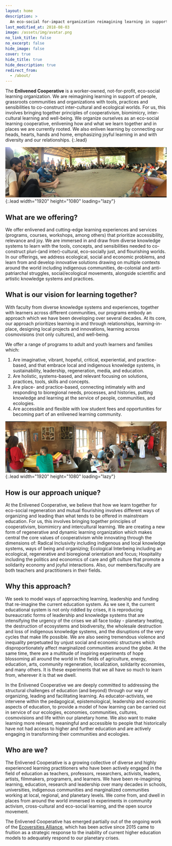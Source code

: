```yaml
---
layout: home
description: >
  An eco-social for-impact organization reimagining learning in support of people, grassroots communities and organizations with tools, practices and sensibilities to co-construct inter-cultural and ecological worlds.
last_modified_at: 2018-08-03
image: /assets/img/avatar.png
no_link_title: false
no_excerpt: false
hide_image: false
cover: true
hide_title: true
hide_description: true
redirect_from:
  - /about/
---
```


The **Enlivened Cooperative** is a worker-owned, not-for-profit, eco-social learning organization. We are reimagining learning in support of people, grassroots communities and organizations with tools, practices and sensibilities to co-construct inter-cultural and ecological worlds. For us, this involves bringing together principles of cooperativism, biomimicry, inter-cultural learning and well-being. We organize ourselves as an eco-social learning cooperative, enlivening how and what we learn together and in places we are currently rooted. We also enliven learning by connecting our heads, hearts, hands and home, emphasizing joyful learning in and with diversity and our relationships.
{:.lead}

![Full-width image](/assets/img/blog/coop-01.png){:.lead width="1920" height="1080" loading="lazy"}

## What are we offering?

We offer enlivened and cutting-edge learning experiences and services (programs, courses, workshops, among others) that prioritize accessibility, relevance and joy. We are immersed in and draw from diverse knowledge systems to learn with the tools, concepts, and sensibilities needed to co-construct pluri-(and inter)-cultural, eco-socially just, and flourishing worlds. In our offerings, we address ecological, social and economic problems, and learn from and develop innovative solutions drawing on multiple contexts around the world including indigenous communities, de-colonial and anti-patriarchal struggles, social/ecological movements, alongside scientific and artistic knowledge systems and practices. 

## What is our vision for learning together?

With faculty from diverse knowledge systems and experiences, together with learners across different communities, our programs embody an approach which we have been developing over several decades. At its core, our approach prioritizes learning in and through relationships, learning-in-place, designing local projects and innovations, learning across cosmovisions (not only cultures), and well-being. 

We  offer a range of programs to adult and youth learners and families which:

1. Are imaginative, vibrant, hopeful, critical, experiential, and practice-based, and that embrace local and indigenous knowledge systems, in sustainability, leadership, regeneration, media, and education.
2. Are holistic, systems-based, and relevant focusing on solutions, practices, tools, skills and concepts.
3. Are place- and practice-based, connecting intimately with and responding to bioregional needs, processes, and histories, putting knowledge and learning at the service of people, communities, and ecologies. 
4. Are accessible and flexible with low student fees and opportunities for becoming part of an enlivened learning community.

![Screenshot](/assets/img/blog/coop-02.png){:.lead width="1920" height="1080" loading="lazy"}

## How is our approach unique?

At the Enlivened Cooperative, we believe that how we learn together for eco-social regeneration and mutual flourishing involves different ways of organizing and leading than what tends to be offered in mainstream education. For us, this involves bringing together principles of cooperativism, biomimicry and intercultural learning. We are creating a new form of regenerative and dynamic learning organization which makes central the core values of cooperativism while innovating through the dimensions of: Radical Inclusivity including indigenous and local knowledge systems, ways of being and organizing; Ecological Interbeing including an ecological, regenerative and bioregional orientation and focus; Hospitality including the politics and economics of care and gift culture that promote a solidarity economy and joyful interactions. Also, our members/faculty are both teachers and practitioners in their fields.


## Why this approach?

We seek to model ways of approaching learning, leadership and funding that re-imagine the current education system. As we see it, the current educational system is not only riddled by crises, it is reproducing bureaucratic forms of leadership and knowledge systems that are intensifying the urgency of the crises we all face today -  planetary heating, the destruction of  ecosystems and biodiversity, the wholesale destruction and loss of indigenous knowledge systems, and the disruptions of the very cycles that make life possible. We are also seeing tremendous violence and inequality perpetuated by unjust social and economic structures which disproportionately  affect marginalized communities around the globe. At the same time, there are a multitude of inspiring experiments of hope blossoming all around the world  in the fields of agriculture, energy, education, arts, community regeneration, localization, solidarity economies, and many others.  It is these experiments that we all have so much to learn from, wherever it is that we dwell.

In the Enlivened Cooperative we are deeply committed to addressing the structural challenges of education (and beyond) through our way of organizing, leading and facilitating learning. As educator-activists, we intervene within the pedagogical, epistemological, leadership and economic aspects of education, to provide a model of how learning can be carried out in service of our ecologies, economies, communities, cultures, cosmovisions and life within our planetary home. We also want to make learning more relevant, meaningful and accessible to people that historically have not had access to higher and further education and are actively engaging in transforming their communities and ecologies.  

## Who are we?

The Enlivened Cooperative is a growing collective of diverse and highly experienced learning practitioners who have been actively engaged in the field of education as teachers, professors, researchers, activists, leaders, artists, filmmakers, programers, and learners. We have been re-imagining learning, education, research and leadership over many decades in schools, universities, indigenous communities and marginalized communities working at local, regional, and planetary levels. We come from, and dwell in places from around the world immersed in experiments in community activism, cross-cultural and eco-social learning, and the open source movement.

The Enlivened Cooperative has emerged partially out of the ongoing work of the [Ecoversities Alliance](https://ecoversities.org), which has been active since 2015 came to fruition as a strategic response to the inability of current higher education models to adequately respond to our planetary crises.
